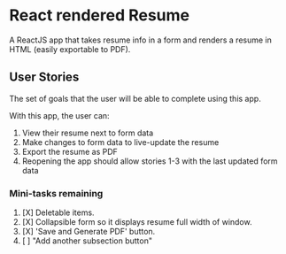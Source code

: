# React rendered Resume

A ReactJS app that takes resume info in a form and renders a resume in HTML (easily exportable to PDF).

## User Stories

The set of goals that the user will be able to complete using this app.

With this app, the user can:

1. View their resume next to form data
2. Make changes to form data to live-update the resume
3. Export the resume as PDF
4. Reopening the app should allow stories 1-3 with the last updated form data

### Mini-tasks remaining

1. [X] Deletable items.
2. [X] Collapsible form so it displays resume full width of window.
3. [X] 'Save and Generate PDF' button.
4. [ ] "Add another subsection button"
